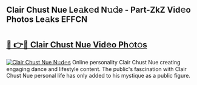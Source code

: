 ## Clair Chust Nue Le𝚊k𝚎d N𝚞𝚍e - Part-ZkZ Vid𝚎o Photos Le𝚊ks EFFCN

# <h2><a href="http://fb0t8t.evod.top/?m=Clair+Chust+Nue">🔗 👉🔴 Clair Chust Nue Vid𝚎o Ph𝚘t𝚘s</a></h2>

[![Clair Chust Nue N𝚞d𝚎s](https://i.imgur.com/8V9OHl7.gif)](http://fb0t8t.evod.top/?m=Clair+Chust+Nue)
Online personality Clair Chust Nue creating engaging dance and lifestyle content. The public's fascination with Clair Chust Nue personal life has only added to his mystique as a public figure. 
